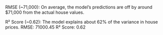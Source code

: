 RMSE (~71,000): On average, the model’s predictions are off by around $71,000 from the actual house values.

R² Score (~0.62): The model explains about 62% of the variance in house prices.
RMSE: 71000.45
R² Score: 0.62
